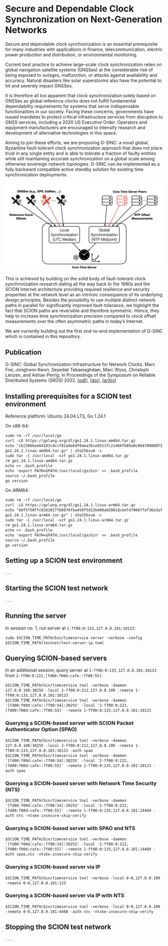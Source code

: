 # Secure and Dependable Clock Synchronization on Next-Generation Networks

Secure and dependable clock synchronization is an essential prerequisite for many industries with applications in finance, telecommunication, electric power production and distribution, or environmental monitoring.

Current best practice to achieve large-scale clock synchronization relies on global navigation satellite systems (GNSSes) at the considerable risk of being exposed to outages, malfunction, or attacks against availability and accuracy. Natural disasters like solar superstorms also have the potential to hit and severely impact GNSSes.

It is therefore all too apparent that clock synchronization solely based on GNSSes as global reference clocks does not fulfill fundamental dependability requirements for systems that serve indispensable functionalities in our society. Facing these concerns, governments have issued mandates to protect critical infrastructure services from disruption to GNSS services, including a 2020 US Executive Order. Operators and equipment manufacturers are encouraged to intensify research and development of alternative technologies in this space.

Aiming to join these efforts, we are proposing G-SINC: a novel global, Byzantine fault-tolerant clock synchronization approach that does not place trust in any single entity and is able to tolerate a fraction of faulty entities while still maintaining accurate synchronization on a global scale among otherwise sovereign network topologies. G-SINC can be implemented as a fully backward compatible active standby solution for existing time synchronization deployments.

![G-SINC architecture overview](/doc/overview.png)

This is achieved by building on the solid body of fault-tolerant clock synchronization research dating all the way back to the 1980s and the SCION Internet architecture providing required resilience and security properties at the network level as an intrinsic consequence of its underlying design principles. Besides the possibility to use multiple distinct network paths in parallel for significantly improved fault-tolerance, we highlight the fact that SCION paths are reversible and therefore symmetric. Hence, they help to increase time synchronization precision compared to clock offset measurements over the often asymmetric paths in today’s Internet.

We are currently building out the first end-to-end implementation of G-SINC which is contained in this repository.


## Publication

G-SINC: Global Synchronization Infrastructure for Network Clocks.
Marc Frei, Jonghoon Kwon, Seyedali Tabaeiaghdaei, Marc Wyss, Christoph Lenzen, and Adrian Perrig.
In Proceedings of the Symposium on Reliable Distributed Systems (SRDS) 2022.
\[[pdf](https://netsec.ethz.ch/publications/papers/G-SINC.pdf)\], \[[doi](https://doi.org/10.1109/SRDS55811.2022.00021)\], \[[arXiv](https://arxiv.org/abs/2207.06116)\]


## Installing prerequisites for a SCION test environment

Reference platform: Ubuntu 24.04 LTS, Go 1.24.1

On x86-64:

```
sudo rm -rf /usr/local/go
curl -LO https://golang.org/dl/go1.24.1.linux-amd64.tar.gz
echo "cb2396bae64183cdccf81a9a6df0aea3bce9511fc21469fb89a0c00470088073 go1.24.1.linux-amd64.tar.gz" | sha256sum -c
sudo tar -C /usr/local -xzf go1.24.1.linux-amd64.tar.gz
rm go1.24.1.linux-amd64.tar.gz
echo >> .bash_profile
echo 'export PATH=$PATH:/usr/local/go/bin' >> .bash_profile
source ~/.bash_profile
go version
```

On ARM64:

```
sudo rm -rf /usr/local/go
curl -LO https://golang.org/dl/go1.24.1.linux-arm64.tar.gz
echo "8df5750ffc0281017fb6070fba450f5d22b600a02081dceef47966ffaf36a3af go1.24.1.linux-arm64.tar.gz" | sha256sum -c
sudo tar -C /usr/local -xzf go1.24.1.linux-arm64.tar.gz
rm go1.24.1.linux-arm64.tar.gz
echo >> .bash_profile
echo 'export PATH=$PATH:/usr/local/go/bin' >> .bash_profile
source ~/.bash_profile
go version
```

## Setting up a SCION test environment

```
...
```

## Starting the SCION test network

```
...
```

## Running the server

In session no. 1, run server at `1-ff00:0:133,127.0.0.101:10123`:

```
sudo $SCION_TIME_PATH/bin/timeservice server -verbose -config $SCION_TIME_PATH/testnet/test-server-ip.toml
```

## Querying SCION-based servers

In an additional session, query server at `1-ff00:0:133,127.0.0.101:10123` from `2-ff00:0:222,[fd00:f00d:cafe::7f00:55]`:

```
$SCION_TIME_PATH/bin/timeservice tool -verbose -daemon 127.0.0.108:30255 -local 2-ff00:0:212,127.0.0.109 -remote 1-ff00:0:133,127.0.0.101:10123
$SCION_TIME_PATH/bin/timeservice tool -verbose -daemon '[fd00:f00d:cafe::7f00:54]:30255' -local '2-ff00:0:222,[fd00:f00d:cafe::7f00:55]' -remote 1-ff00:0:133,127.0.0.101:10123
```

### Querying a SCION-based server with SCION Packet Authenticator Option (SPAO)

```
$SCION_TIME_PATH/bin/timeservice tool -verbose -daemon 127.0.0.108:30255 -local 2-ff00:0:212,127.0.0.108 -remote 1-ff00:0:133,127.0.0.101:10123 -auth spao
$SCION_TIME_PATH/bin/timeservice tool -verbose -daemon '[fd00:f00d:cafe::7f00:54]:30255' -local '2-ff00:0:222,[fd00:f00d:cafe::7f00:55]' -remote 1-ff00:0:133,127.0.0.101:10123 -auth spao
```

### Querying a SCION-based server with Network Time Security (NTS)

```
$SCION_TIME_PATH/bin/timeservice tool -verbose -daemon '[fd00:f00d:cafe::7f00:54]:30255' -local '2-ff00:0:222,[fd00:f00d:cafe::7f00:55]' -remote 1-ff00:0:133,127.0.0.101:14460 -auth nts -ntske-insecure-skip-verify
```

### Querying a SCION-based server with SPAO and NTS

```
$SCION_TIME_PATH/bin/timeservice tool -verbose -daemon '[fd00:f00d:cafe::7f00:54]:30255' -local '2-ff00:0:222,[fd00:f00d:cafe::7f00:55]' -remote 1-ff00:0:133,127.0.0.101:14460 -auth spao,nts -ntske-insecure-skip-verify
```

### Querying a SCION-based server via IP

```
$SCION_TIME_PATH/bin/timeservice tool -verbose -local 0-0,127.0.0.109 -remote 0-0,127.0.0.101:123
```

### Querying a SCION-based server via IP with NTS

```
$SCION_TIME_PATH/bin/timeservice tool -verbose -local 0-0,127.0.0.109 -remote 0-0,127.0.0.101:4460 -auth nts -ntske-insecure-skip-verify
```

## Stopping the SCION test network

```
...
```
